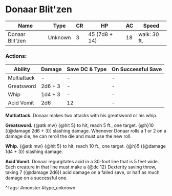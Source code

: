 # Donaar Blit'zen

| Name | Type | CR | HP | AC | Speed |
|------|------|----|----|----|-------|
| Donaar Blit'zen | Unknown | 3 | 45 (7d8 + 14) | 18 | walk: 30 ft. |

### Actions:

| Ability | Damage | Save DC & Type | On Successful Save |
|---------|--------|----------------|--------------------|
| Multiattack | - | - | - |
| Greatsword | 2d6 + 3 | - | - |
| Whip | 1d4 + 3 | - | - |
| Acid Vomit | 2d6 | 12 | - |


**Multiattack.** Donaar makes two attacks with his greatsword or his whip.

**Greatsword.** {@atk mw} {@hit 5} to hit, reach 5 ft., one target. {@h}10 ({@damage 2d6 + 3}) slashing damage. Whenever Donaar rolls a 1 or 2 on a damage die, he can reroll the die and must use the new roll.

**Whip.** {@atk mw} {@hit 5} to hit, reach 10 ft., one target. {@h}5 ({@damage 1d4 + 3}) slashing damage.

**Acid Vomit.** Donaar regurgitates acid in a 30-foot line that is 5 feet wide. Each creature in that line must make a {@dc 12} Dexterity saving throw, taking 7 ({@damage 2d6}) acid damage on a failed save, or half as much damage on a successful one.

^Tags: #monster #type_unknown